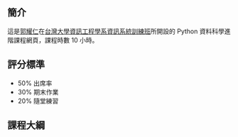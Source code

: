 ## 簡介

這是[郭耀仁](https://www.facebook.com/yaojen.kuo.1)在[台灣大學資訊工程學系資訊系統訓練班](https://www.csie.ntu.edu.tw/train/)所開設的 Python 資料科學進階課程網頁，課程時數 10 小時。

## 評分標準

- 50% 出席率
- 30% 期末作業
- 20% 隨堂練習

## 課程大綱